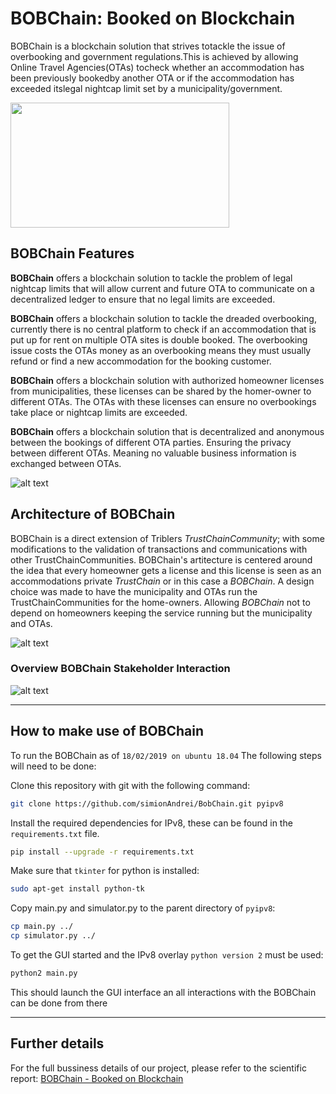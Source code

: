 # BOBChain: Booked on Blockchain

BOBChain is a blockchain solution that strives totackle  the  issue  of  overbooking  and  government  regulations.This  is  achieved  by  allowing  Online  Travel  Agencies(OTAs)  tocheck whether an accommodation has been previously bookedby  another  OTA  or  if  the  accommodation  has  exceeded  itslegal  nightcap  limit  set  by  a  municipality/government.

<img src="https://github.com/simionAndrei/BobChain/blob/master/images/bob_simple.jpg" width="350" height="200" />

## BOBChain Features

**BOBChain** offers a blockchain solution to tackle the problem of legal nightcap limits that will allow current and future OTA to communicate on a decentralized ledger to ensure that no legal limits are exceeded.

**BOBChain** offers a blockchain solution to tackle the dreaded overbooking, currently there is no central platform to check if an accommodation that is put up for rent on multiple OTA sites is double booked. The overbooking issue costs the OTAs money as an overbooking means they must usually refund or find a new accommodation for the booking customer.

**BOBChain** offers a blockchain solution with authorized homeowner licenses from municipalities, these licenses can be shared by the homer-owner to different OTAs. The OTAs with these licenses can ensure no overbookings take place or nightcap limits are exceeded.

**BOBChain** offers a blockchain solution that is decentralized and anonymous between the bookings of different OTA parties. Ensuring the privacy between different OTAs. Meaning no valuable business information is exchanged between OTAs.

![alt text](https://github.com/simionAndrei/BobChain/blob/master/images/arch.png "Stakeholder Architecture BOBChain")


## Architecture of BOBChain

BOBChain is a direct extension of Triblers *TrustChainCommunity*; with some modifications to the validation of transactions and communications with other TrustChainCommunities. BOBChain's artitecture is centered around the idea that every homeowner gets a license and this license is seen as an accommodations private *TrustChain* or in this case a *BOBChain*. A design choice was made to have the municipality and OTAs run the TrustChainCommunities for the home-owners. Allowing *BOBChain* not to depend on homeowners keeping the service running but the municipality and OTAs.

![alt text](https://github.com/simionAndrei/BobChain/blob/master/images/BobChain.jpg "How we used TrustChain for this problem")

### **Overview BOBChain Stakeholder Interaction**

![alt text](https://github.com/simionAndrei/BobChain/blob/master/images/arch.png "Stakeholder Architecture BOBChain")

---

## **How to make use of BOBChain**

To run the BOBChain as of ```18/02/2019 on ubuntu 18.04```
The following steps will need to be done:

Clone this repository with git with the following command:

```bash
git clone https://github.com/simionAndrei/BobChain.git pyipv8
```

Install the required dependencies for IPv8, these can be found in the ```requirements.txt``` file.

```bash
pip install --upgrade -r requirements.txt
```

Make sure that ```tkinter``` for python is installed:

```bash
sudo apt-get install python-tk
```

Copy main.py and simulator.py to the parent directory of `pyipv8`:

```bash
cp main.py ../
cp simulator.py ../
```

To get the GUI started and the IPv8 overlay ```python version 2``` must be used:

```bash
python2 main.py
```

This should launch the GUI interface an all interactions with the BOBChain can be done from there

---

## Further details

For the full bussiness details of our project, please refer to the scientific report: [BOBChain - Booked on Blockchain](https://drive.google.com/file/d/1J48HlOTgRf-W9jzj4tfXTmbBp4NzERXH/view?usp=sharing)

